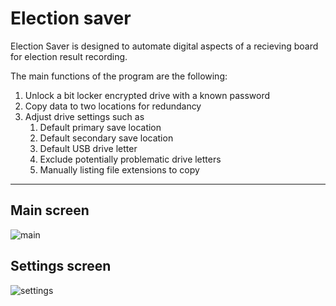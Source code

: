 # Election saver
Election Saver is designed to automate digital aspects of a recieving board for election result recording.

The main functions of the program are the following:
1. Unlock a bit locker encrypted drive with a known password
2. Copy data to two locations for redundancy
3. Adjust drive settings such as
    1. Default primary save location
    2. Default secondary save location
    3. Default USB drive letter
    4. Exclude potentially problematic drive letters
    5. Manually listing file extensions to copy
***

## Main screen <br>
![main](https://github.com/NoahMoyer/Election-Saver-Public/assets/35582108/d819ee78-74b8-4636-ac89-63878c409152)



## Settings screen <br>
![settings](https://github.com/NoahMoyer/Election-Saver-Public/assets/35582108/3fd277e1-918d-4565-b943-4ac567a50d1d)


